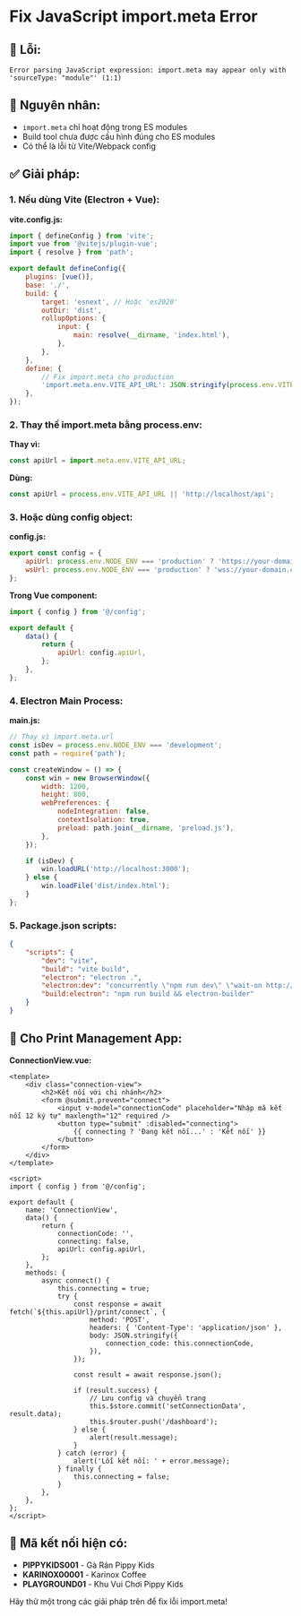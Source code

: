 # Fix JavaScript import.meta Error

## 🐛 **Lỗi:**

```
Error parsing JavaScript expression: import.meta may appear only with 'sourceType: "module"' (1:1)
```

## 🔧 **Nguyên nhân:**

- `import.meta` chỉ hoạt động trong ES modules
- Build tool chưa được cấu hình đúng cho ES modules
- Có thể là lỗi từ Vite/Webpack config

## ✅ **Giải pháp:**

### **1. Nếu dùng Vite (Electron + Vue):**

**vite.config.js:**

```javascript
import { defineConfig } from 'vite';
import vue from '@vitejs/plugin-vue';
import { resolve } from 'path';

export default defineConfig({
    plugins: [vue()],
    base: './',
    build: {
        target: 'esnext', // Hoặc 'es2020'
        outDir: 'dist',
        rollupOptions: {
            input: {
                main: resolve(__dirname, 'index.html'),
            },
        },
    },
    define: {
        // Fix import.meta cho production
        'import.meta.env.VITE_API_URL': JSON.stringify(process.env.VITE_API_URL || 'http://localhost/api'),
    },
});
```

### **2. Thay thế import.meta bằng process.env:**

**Thay vì:**

```javascript
const apiUrl = import.meta.env.VITE_API_URL;
```

**Dùng:**

```javascript
const apiUrl = process.env.VITE_API_URL || 'http://localhost/api';
```

### **3. Hoặc dùng config object:**

**config.js:**

```javascript
export const config = {
    apiUrl: process.env.NODE_ENV === 'production' ? 'https://your-domain.com/api' : 'http://localhost/api',
    wsUrl: process.env.NODE_ENV === 'production' ? 'wss://your-domain.com:6001' : 'ws://localhost:6001',
};
```

**Trong Vue component:**

```javascript
import { config } from '@/config';

export default {
    data() {
        return {
            apiUrl: config.apiUrl,
        };
    },
};
```

### **4. Electron Main Process:**

**main.js:**

```javascript
// Thay vì import.meta.url
const isDev = process.env.NODE_ENV === 'development';
const path = require('path');

const createWindow = () => {
    const win = new BrowserWindow({
        width: 1200,
        height: 800,
        webPreferences: {
            nodeIntegration: false,
            contextIsolation: true,
            preload: path.join(__dirname, 'preload.js'),
        },
    });

    if (isDev) {
        win.loadURL('http://localhost:3000');
    } else {
        win.loadFile('dist/index.html');
    }
};
```

### **5. Package.json scripts:**

```json
{
    "scripts": {
        "dev": "vite",
        "build": "vite build",
        "electron": "electron .",
        "electron:dev": "concurrently \"npm run dev\" \"wait-on http://localhost:3000 && electron .\"",
        "build:electron": "npm run build && electron-builder"
    }
}
```

## 🎯 **Cho Print Management App:**

**ConnectionView.vue:**

```vue
<template>
    <div class="connection-view">
        <h2>Kết nối với chi nhánh</h2>
        <form @submit.prevent="connect">
            <input v-model="connectionCode" placeholder="Nhập mã kết nối 12 ký tự" maxlength="12" required />
            <button type="submit" :disabled="connecting">
                {{ connecting ? 'Đang kết nối...' : 'Kết nối' }}
            </button>
        </form>
    </div>
</template>

<script>
import { config } from '@/config';

export default {
    name: 'ConnectionView',
    data() {
        return {
            connectionCode: '',
            connecting: false,
            apiUrl: config.apiUrl,
        };
    },
    methods: {
        async connect() {
            this.connecting = true;
            try {
                const response = await fetch(`${this.apiUrl}/print/connect`, {
                    method: 'POST',
                    headers: { 'Content-Type': 'application/json' },
                    body: JSON.stringify({
                        connection_code: this.connectionCode,
                    }),
                });

                const result = await response.json();

                if (result.success) {
                    // Lưu config và chuyển trang
                    this.$store.commit('setConnectionData', result.data);
                    this.$router.push('/dashboard');
                } else {
                    alert(result.message);
                }
            } catch (error) {
                alert('Lỗi kết nối: ' + error.message);
            } finally {
                this.connecting = false;
            }
        },
    },
};
</script>
```

## 📝 **Mã kết nối hiện có:**

- **PIPPYKIDS001** - Gà Rán Pippy Kids
- **KARINOX00001** - Karinox Coffee
- **PLAYGROUND01** - Khu Vui Chơi Pippy Kids

Hãy thử một trong các giải pháp trên để fix lỗi import.meta!
